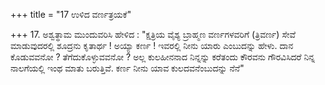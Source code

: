 +++
title = "17 ಉಳಿದ ವರ್ಣತ್ರಯಕೆ"

+++
17. ಅಶ್ವತ್ಥಾಮ ಮುಂದುವರಿಸಿ ಹೇಳಿದ : "ಕ್ಷತ್ರಿಯ ವೈಶ್ಯ ಬ್ರಾಹ್ಮಣ ವರ್ಣಗಳವರಿಗೆ (ತ್ರಿವರ್ಣ) ಸೇವೆ ಮಾಡುವುದರಲ್ಲಿ ಶೂದ್ರನು ಕೃತಾರ್ಥ ! ಅಯ್ಯಾ ಕರ್ಣ ! ಇವರಲ್ಲಿ ನೀನು ಯಾರು ಎಂಬುದನ್ನು ಹೇಳು. ದಾನ ಕೊಡುವವನೋ ? ತೆಗೆದುಕೊಳ್ಳುವವನೋ ? ಅಲ್ಲ ಕುಲಹೀನನಾದ ನಿನ್ನನ್ನು ಕರೆತಂದು ಕೌರವನು ಗೌರವಿಸಿದರೆ ನಿನ್ನ ನಾಲಗೆಯಲ್ಲಿ ಇಂಥ ಮಾತು ಬರುತ್ತಿವೆ. ಕರ್ಣ ನೀನು ಯಾವ ಕುಲದವನೆಂಬುದನ್ನು ನೆನೆ"